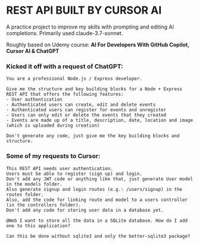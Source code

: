 # REST API BUILT BY CURSOR AI

A practice project to improve my skills with prompting and editing AI completions. Primarily used claude-3.7-sonnet.

Roughly based on Udemy course: **AI For Developers With GitHub Copilot, Cursor AI & ChatGPT**

### Kicked it off with a request of ChatGPT:
```
You are a professional Node.js / Express developer.

Give me the structure and key building blocks for a Node + Express REST API that offers the following features:
- User authentication
- Authenticated users can create, edit and delete events
- Authenticated users can register for events and unregister
- Users can only edit or delete the events that they created
- Events are made up of a title, description, date, location and image (which is uploaded during creation)

Don't generate any code, just give me the key building blocks and structure.
```

### Some of my requests to Cursor:

```
This REST API needs user authentication.
Users must be able to register (sign up) and login.
Don't add any JWT code or anything like that, just generate User model in the models folder.
Also generate signup and login routes (e.g.: /users/signup) in the routes folder.
Also, add the code for linking route and model to a users controller (in the controllers folder).
Don't add any code for storing user data in a database yet.
```

```
@Web I want to store all the data in a SQLite database. How do I add one to this application?
```

```
Can this be done without sqlite3 and only the better-sqlite3 package?
```